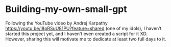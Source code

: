 # Building-my-own-small-gpt
Following the YouTube video by Andrej Karpathy https://youtu.be/l8pRSuU81PU?feature=shared (one of my idols), I haven’t started this project yet, and I haven’t even created a script for it XD. However, sharing this will motivate me to dedicate at least two full days to it.
